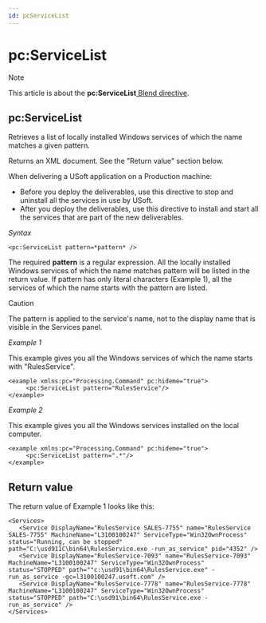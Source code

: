 ```yaml
---
id: pcServiceList
---
```


# pc:ServiceList



> [!NOTE]
> This article is about the **pc:ServiceList**[ Blend directive](/docs/Repositories/Blend%20directives).

## **pc:ServiceList**

Retrieves a list of locally installed Windows services of which the name matches a given pattern.

Returns an XML document. See the "Return value" section below.

When delivering a USoft application on a Production machine:

- Before you deploy the deliverables, use this directive to stop and uninstall all the services in use by USoft.
- After you deploy the deliverables, use this directive to install and start all the services that are part of the new deliverables.

*Syntax*

```
<pc:ServiceList pattern=*pattern* />
```

The required **pattern** is a regular expression. All the locally installed Windows services of which the name matches pattern will be listed in the return value. If pattern has only literal characters (Example 1), all the services of which the name starts with the pattern are listed.

> [!CAUTION]
> The pattern is applied to the service's name, not to the display name that is visible in the Services panel.

*Example 1*

This example gives you all the Windows services of which the name starts with "RulesService".

```language-xml
<example xmlns:pc="Processing.Command" pc:hideme="true">
     <pc:ServiceList pattern="RulesService"/>
</example>
```

*Example 2*

This example gives you all the Windows services installed on the local computer.

```language-xml
<example xmlns:pc="Processing.Command" pc:hideme="true">
     <pc:ServiceList pattern=".*"/>
</example>
```

## Return value

The return value of Example 1 looks like this:

```language-xml
<Services>
   <Service DisplayName="RulesService SALES-7755" name="RulesService SALES-7755" MachineName="L3100100247" ServiceType="Win32OwnProcess" status="Running, can be stopped" path="C:\usd911C\bin64\RulesService.exe -run_as_service" pid="4352" />
   <Service DisplayName="RulesService-7093" name="RulesService-7093" MachineName="L3100100247" ServiceType="Win32OwnProcess" status="STOPPED" path=""c:\usd91\bin64\RulesService.exe" -run_as_service -gc=l3100100247.usoft.com" />
   <Service DisplayName="RulesService-7778" name="RulesService-7778" MachineName="L3100100247" ServiceType="Win32OwnProcess" status="STOPPED" path="C:\usd91\bin64\RulesService.exe -run_as_service" />
</Services>
```

 